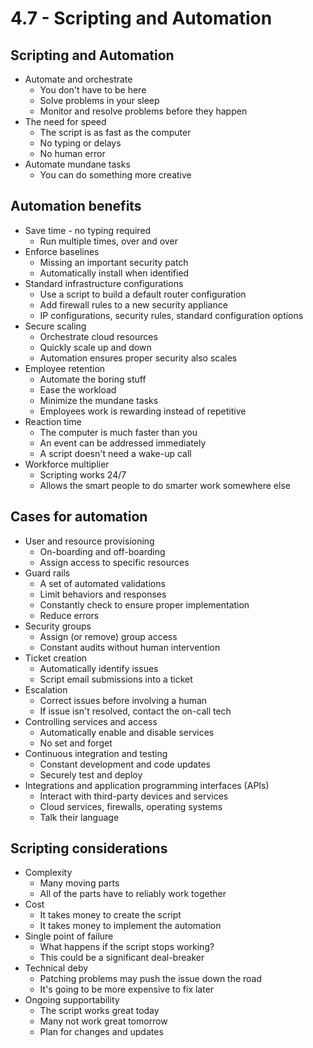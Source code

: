 # 4.7 - Scripting and Automation
## Scripting and Automation
- Automate and orchestrate
	- You don't have to be here
	- Solve problems in your sleep
	- Monitor and resolve problems before they happen
- The need for speed
	- The script is as fast as the computer
	- No typing or delays
	- No human error
- Automate mundane tasks
	- You can do something more creative
## Automation benefits
- Save time - no typing required
	- Run multiple times, over and over
- Enforce baselines
	- Missing an important security patch
	- Automatically install when identified
- Standard infrastructure configurations
	- Use a script to build a default router configuration
	- Add firewall rules to a new security appliance
	- IP configurations, security rules, standard configuration options
- Secure scaling
	- Orchestrate cloud resources
	- Quickly scale up and down
	- Automation ensures proper security also scales
- Employee retention
	- Automate the boring stuff
	- Ease the workload
	- Minimize the mundane tasks
	- Employees work is rewarding instead of repetitive
- Reaction time
	- The computer is much faster than you
	- An event can be addressed immediately
	- A script doesn't need a wake-up call
- Workforce multiplier
	- Scripting works 24/7
	- Allows the smart people to do smarter work somewhere else
## Cases for automation
- User and resource provisioning
	- On-boarding and off-boarding
	- Assign access to specific resources
- Guard rails
	- A set of automated validations
	- Limit behaviors and responses
	- Constantly check to ensure proper implementation
	- Reduce errors
- Security groups
	- Assign (or remove) group access
	- Constant audits without human intervention
- Ticket creation
	- Automatically identify issues
	- Script email submissions into a ticket
- Escalation
	- Correct issues before involving a human
	- If issue isn't resolved, contact the on-call tech
- Controlling services and access
	- Automatically enable and disable services
	- No set and forget
- Continuous integration and testing
	- Constant development and code updates
	- Securely test and deploy
- Integrations and application programming interfaces (APIs)
	- Interact with third-party devices and services
	- Cloud services, firewalls, operating systems
	- Talk their language
## Scripting considerations
- Complexity
	- Many moving parts
	- All of the parts have to reliably work together
- Cost
	- It takes money to create the script
	- It takes money to implement the automation
- Single point of failure
	- What happens if the script stops working?
	- This could be a significant deal-breaker
- Technical deby
	- Patching problems may push the issue down the road
	- It's going to be more expensive to fix later
- Ongoing supportability
	- The script works great today
	- Many not work great tomorrow
	- Plan for changes and updates